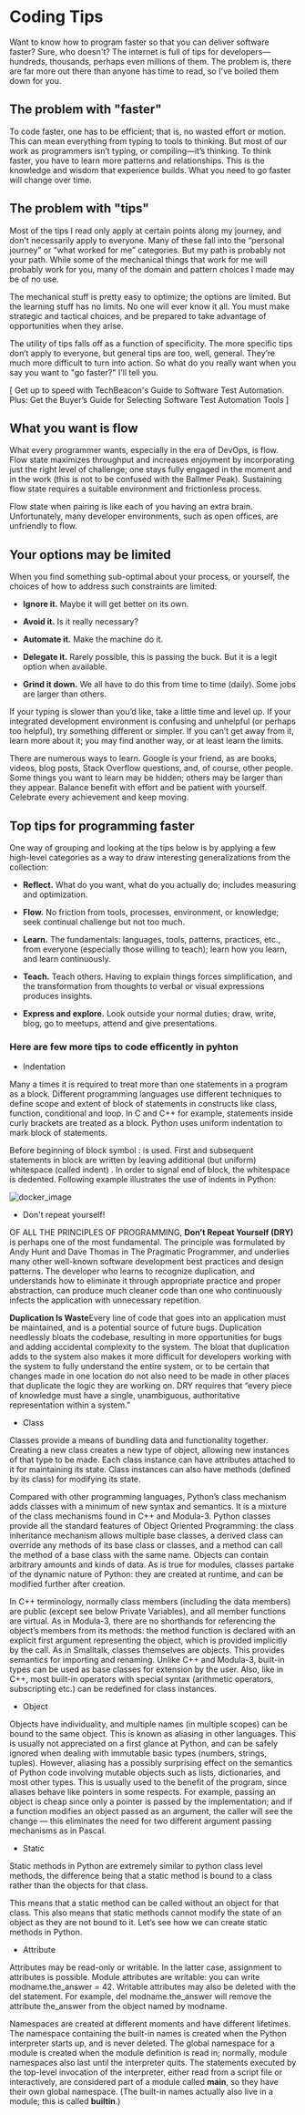 # Coding Tips


Want to know how to program faster so that you can deliver software faster? Sure, who doesn't? The internet is full of tips  for developers—hundreds, thousands, perhaps even millions of them. The problem is, there are far more out there than anyone has time to read, so I've boiled them down for you.


## The problem with "faster"

To code faster, one has to be efficient; that is, no wasted effort or motion. This can mean everything from typing to tools to thinking. But most of our work as programmers isn’t typing, or compiling—it’s thinking. To think faster, you have to learn more patterns and relationships. This is the knowledge and wisdom that experience builds. What you need to go faster will change over time.

## The problem with "tips"

Most of the tips I read only apply at certain points along my journey, and don't necessarily apply to everyone. Many of these fall into the “personal journey” or  “what worked for me” categories. But my path is probably not your path. While some of the mechanical things that work for me will probably work for you, many of the domain and pattern choices I made may be of no use.

The mechanical stuff is pretty easy to optimize; the options are limited. But the learning stuff has no limits. No one will ever know it all. You must make strategic and tactical choices, and be prepared to take advantage of opportunities when they arise.

The utility of tips falls off as a function of specificity. The more specific tips don’t apply to everyone, but general tips are too, well, general. They’re much more difficult to turn into action. So what do you really want when you say you want to "go faster?" I'll tell you.

[ Get up to speed with TechBeacon's Guide to Software Test Automation. Plus: Get the Buyer’s Guide for Selecting Software Test Automation Tools ]

## What you want is flow

What every programmer wants, especially in the era of DevOps, is flow. Flow state maximizes throughput and increases enjoyment by incorporating just the right level of challenge; one stays fully engaged in the moment and in the work (this is not to be confused with the Ballmer Peak). Sustaining flow state requires a suitable environment and frictionless process.

Flow state when pairing is like each of you having an extra brain. Unfortunately, many developer environments, such as open offices, are unfriendly to flow.

## Your options may be limited

When you find something sub-optimal about your process, or yourself, the choices of how to address such constraints are limited:

* **Ignore it.**  Maybe it will get better on its own.

* **Avoid it.** Is it really necessary?

* **Automate it.** Make the machine do it.

* **Delegate it.** Rarely possible, this is passing the buck. But it is a legit option when available.

* **Grind it down.** We all have to do this from time to time (daily). Some  jobs are larger than others.

If your typing is slower than you’d like, take a little time and level up. If your integrated development environment is confusing and unhelpful (or perhaps too helpful), try something different or simpler. If you can’t get away from it, learn more about it; you may find another way, or at least learn the limits.

There are numerous ways to learn. Google is your friend, as are books, videos, blog posts, Stack Overflow questions, and, of course, other people. Some things you want to learn may be hidden; others may be larger than they appear. Balance benefit with effort and be patient with yourself. Celebrate every achievement and keep moving.

## Top tips for programming faster

One way of grouping and looking at the tips below is by applying a few high-level categories as a way to draw interesting generalizations from the collection:

* **Reflect.** What do you want, what do you actually do; includes measuring and optimization.

* **Flow.** No friction from tools, processes, environment, or knowledge; seek continual challenge but not too much.

* **Learn.** The fundamentals: languages, tools, patterns, practices, etc., from everyone (especially those willing to teach); learn how you learn, and learn continuously.

* **Teach.** Teach others. Having to explain things forces simplification, and the transformation from thoughts to verbal or visual expressions produces insights.

* **Express and explore.** Look outside your normal duties; draw, write, blog, go to meetups, attend and give presentations.


### Here are few more tips to code efficently in pyhton

* Indentation

Many a times it is required to treat more than one statements in a program as a block. Different programming languages use different techniques to define scope and extent of block of statements in constructs like class, function, conditional and loop. In C and C++ for example, statements inside curly brackets are treated as a block. Python uses uniform indentation to mark block of statements.

Before beginning of block symbol : is used. First and subsequent statements in block are written by leaving additional (but uniform) whitespace (called indent) . In order to signal end of block, the whitespace is dedented. Following example illustrates the use of indents in Python:

![docker_image](/images/Indentaion.png)


* Don't repeat yourself!

OF ALL THE PRINCIPLES OF PROGRAMMING, **Don’t Repeat Yourself (DRY)** is perhaps one of the most fundamental. The principle was formulated by Andy Hunt and Dave Thomas in The Pragmatic Programmer, and underlies many other well-known software development best practices and design patterns. The developer who learns to recognize duplication, and understands how to eliminate it through appropriate practice and proper abstraction, can produce much cleaner code than one who continuously infects the application with unnecessary repetition.

**Duplication Is Waste**Every line of code that goes into an application must be maintained, and is a potential source of future bugs. Duplication needlessly bloats the codebase, resulting in more opportunities for bugs and adding accidental complexity to the system. The bloat that duplication adds to the system also makes it more difficult for developers working with the system to fully understand the entire system, or to be certain that changes made in one location do not also need to be made in other places that duplicate the logic they are working on. DRY requires that “every piece of knowledge must have a single, unambiguous, authoritative representation within a system.”


* Class


Classes provide a means of bundling data and functionality together. Creating a new class creates a new type of object, allowing new instances of that type to be made. Each class instance can have attributes attached to it for maintaining its state. Class instances can also have methods (defined by its class) for modifying its state.

Compared with other programming languages, Python’s class mechanism adds classes with a minimum of new syntax and semantics. It is a mixture of the class mechanisms found in C++ and Modula-3. Python classes provide all the standard features of Object Oriented Programming: the class inheritance mechanism allows multiple base classes, a derived class can override any methods of its base class or classes, and a method can call the method of a base class with the same name. Objects can contain arbitrary amounts and kinds of data. As is true for modules, classes partake of the dynamic nature of Python: they are created at runtime, and can be modified further after creation.

In C++ terminology, normally class members (including the data members) are public (except see below Private Variables), and all member functions are virtual. As in Modula-3, there are no shorthands for referencing the object’s members from its methods: the method function is declared with an explicit first argument representing the object, which is provided implicitly by the call. As in Smalltalk, classes themselves are objects. This provides semantics for importing and renaming. Unlike C++ and Modula-3, built-in types can be used as base classes for extension by the user. Also, like in C++, most built-in operators with special syntax (arithmetic operators, subscripting etc.) can be redefined for class instances.


* Object

Objects have individuality, and multiple names (in multiple scopes) can be bound to the same object. This is known as aliasing in other languages. This is usually not appreciated on a first glance at Python, and can be safely ignored when dealing with immutable basic types (numbers, strings, tuples). However, aliasing has a possibly surprising effect on the semantics of Python code involving mutable objects such as lists, dictionaries, and most other types. This is usually used to the benefit of the program, since aliases behave like pointers in some respects. For example, passing an object is cheap since only a pointer is passed by the implementation; and if a function modifies an object passed as an argument, the caller will see the change — this eliminates the need for two different argument passing mechanisms as in Pascal.

* Static

Static methods in Python are extremely similar to python class level methods, the difference being that a static method is bound to a class rather than the objects for that class.

This means that a static method can be called without an object for that class. This also means that static methods cannot modify the state of an object as they are not bound to it. Let’s see how we can create static methods in Python.

* Attribute 

Attributes may be read-only or writable. In the latter case, assignment to attributes is possible. Module attributes are writable: you can write modname.the_answer = 42. Writable attributes may also be deleted with the del statement. For example, del modname.the_answer will remove the attribute the_answer from the object named by modname.

Namespaces are created at different moments and have different lifetimes. The namespace containing the built-in names is created when the Python interpreter starts up, and is never deleted. The global namespace for a module is created when the module definition is read in; normally, module namespaces also last until the interpreter quits. The statements executed by the top-level invocation of the interpreter, either read from a script file or interactively, are considered part of a module called __main__, so they have their own global namespace. (The built-in names actually also live in a module; this is called __builtin__.)
